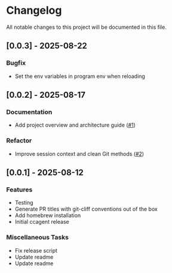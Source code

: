 # Changelog

All notable changes to this project will be documented in this file.

## [0.0.3] - 2025-08-22

### Bugfix

- Set the env variables in program env when reloading

## [0.0.2] - 2025-08-17

### Documentation

- Add project overview and architecture guide ([#1](https://github.com/your-org/ccagent/issues/1))

### Refactor

- Improve session context and clean Git methods ([#2](https://github.com/your-org/ccagent/issues/2))

## [0.0.1] - 2025-08-12

### Features

- Testing
- Generate PR titles with git-cliff conventions out of the box
- Add homebrew installation
- Initial ccagent release

### Miscellaneous Tasks

- Fix release script
- Update readme
- Update readme

<!-- generated by git-cliff -->

